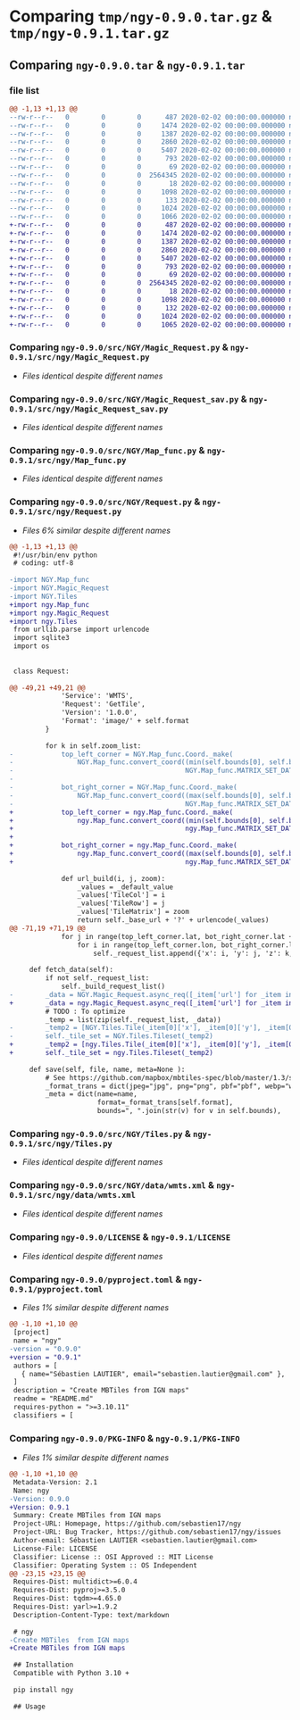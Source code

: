 # Comparing `tmp/ngy-0.9.0.tar.gz` & `tmp/ngy-0.9.1.tar.gz`

## Comparing `ngy-0.9.0.tar` & `ngy-0.9.1.tar`

### file list

```diff
@@ -1,13 +1,13 @@
--rw-r--r--   0        0        0      487 2020-02-02 00:00:00.000000 ngy-0.9.0/examples/request_exemple.py
--rw-r--r--   0        0        0     1474 2020-02-02 00:00:00.000000 ngy-0.9.0/src/NGY/Magic_Request.py
--rw-r--r--   0        0        0     1387 2020-02-02 00:00:00.000000 ngy-0.9.0/src/NGY/Magic_Request_sav.py
--rw-r--r--   0        0        0     2860 2020-02-02 00:00:00.000000 ngy-0.9.0/src/NGY/Map_func.py
--rw-r--r--   0        0        0     5407 2020-02-02 00:00:00.000000 ngy-0.9.0/src/NGY/Request.py
--rw-r--r--   0        0        0      793 2020-02-02 00:00:00.000000 ngy-0.9.0/src/NGY/Tiles.py
--rw-r--r--   0        0        0       69 2020-02-02 00:00:00.000000 ngy-0.9.0/src/NGY/__init__.py
--rw-r--r--   0        0        0  2564345 2020-02-02 00:00:00.000000 ngy-0.9.0/src/NGY/data/wmts.xml
--rw-r--r--   0        0        0       18 2020-02-02 00:00:00.000000 ngy-0.9.0/.gitignore
--rw-r--r--   0        0        0     1098 2020-02-02 00:00:00.000000 ngy-0.9.0/LICENSE
--rw-r--r--   0        0        0      133 2020-02-02 00:00:00.000000 ngy-0.9.0/README.md
--rw-r--r--   0        0        0     1024 2020-02-02 00:00:00.000000 ngy-0.9.0/pyproject.toml
--rw-r--r--   0        0        0     1066 2020-02-02 00:00:00.000000 ngy-0.9.0/PKG-INFO
+-rw-r--r--   0        0        0      487 2020-02-02 00:00:00.000000 ngy-0.9.1/examples/request_exemple.py
+-rw-r--r--   0        0        0     1474 2020-02-02 00:00:00.000000 ngy-0.9.1/src/ngy/Magic_Request.py
+-rw-r--r--   0        0        0     1387 2020-02-02 00:00:00.000000 ngy-0.9.1/src/ngy/Magic_Request_sav.py
+-rw-r--r--   0        0        0     2860 2020-02-02 00:00:00.000000 ngy-0.9.1/src/ngy/Map_func.py
+-rw-r--r--   0        0        0     5407 2020-02-02 00:00:00.000000 ngy-0.9.1/src/ngy/Request.py
+-rw-r--r--   0        0        0      793 2020-02-02 00:00:00.000000 ngy-0.9.1/src/ngy/Tiles.py
+-rw-r--r--   0        0        0       69 2020-02-02 00:00:00.000000 ngy-0.9.1/src/ngy/__init__.py
+-rw-r--r--   0        0        0  2564345 2020-02-02 00:00:00.000000 ngy-0.9.1/src/ngy/data/wmts.xml
+-rw-r--r--   0        0        0       18 2020-02-02 00:00:00.000000 ngy-0.9.1/.gitignore
+-rw-r--r--   0        0        0     1098 2020-02-02 00:00:00.000000 ngy-0.9.1/LICENSE
+-rw-r--r--   0        0        0      132 2020-02-02 00:00:00.000000 ngy-0.9.1/README.md
+-rw-r--r--   0        0        0     1024 2020-02-02 00:00:00.000000 ngy-0.9.1/pyproject.toml
+-rw-r--r--   0        0        0     1065 2020-02-02 00:00:00.000000 ngy-0.9.1/PKG-INFO
```

### Comparing `ngy-0.9.0/src/NGY/Magic_Request.py` & `ngy-0.9.1/src/ngy/Magic_Request.py`

 * *Files identical despite different names*

### Comparing `ngy-0.9.0/src/NGY/Magic_Request_sav.py` & `ngy-0.9.1/src/ngy/Magic_Request_sav.py`

 * *Files identical despite different names*

### Comparing `ngy-0.9.0/src/NGY/Map_func.py` & `ngy-0.9.1/src/ngy/Map_func.py`

 * *Files identical despite different names*

### Comparing `ngy-0.9.0/src/NGY/Request.py` & `ngy-0.9.1/src/ngy/Request.py`

 * *Files 6% similar despite different names*

```diff
@@ -1,13 +1,13 @@
 #!/usr/bin/env python
 # coding: utf-8
 
-import NGY.Map_func
-import NGY.Magic_Request
-import NGY.Tiles
+import ngy.Map_func
+import ngy.Magic_Request
+import ngy.Tiles
 from urllib.parse import urlencode
 import sqlite3
 import os
 
 
 class Request:
 
@@ -49,21 +49,21 @@
             'Service': 'WMTS',
             'Request': 'GetTile',
             'Version': '1.0.0',
             'Format': 'image/' + self.format
         }
 
         for k in self.zoom_list:
-            top_left_corner = NGY.Map_func.Coord._make(
-                NGY.Map_func.convert_coord((min(self.bounds[0], self.bounds[2]), max(self.bounds[1], self.bounds[3])),
-                                           NGY.Map_func.MATRIX_SET_DATA, k, self.projection))
-
-            bot_right_corner = NGY.Map_func.Coord._make(
-                NGY.Map_func.convert_coord((max(self.bounds[0], self.bounds[2]), min(self.bounds[1], self.bounds[3])),
-                                           NGY.Map_func.MATRIX_SET_DATA, k, self.projection))
+            top_left_corner = ngy.Map_func.Coord._make(
+                ngy.Map_func.convert_coord((min(self.bounds[0], self.bounds[2]), max(self.bounds[1], self.bounds[3])),
+                                           ngy.Map_func.MATRIX_SET_DATA, k, self.projection))
+
+            bot_right_corner = ngy.Map_func.Coord._make(
+                ngy.Map_func.convert_coord((max(self.bounds[0], self.bounds[2]), min(self.bounds[1], self.bounds[3])),
+                                           ngy.Map_func.MATRIX_SET_DATA, k, self.projection))
 
             def url_build(i, j, zoom):
                 _values = _default_value
                 _values['TileCol'] = i
                 _values['TileRow'] = j
                 _values['TileMatrix'] = zoom
                 return self._base_url + '?' + urlencode(_values)
@@ -71,19 +71,19 @@
             for j in range(top_left_corner.lat, bot_right_corner.lat + 1):
                 for i in range(top_left_corner.lon, bot_right_corner.lon + 1):
                     self._request_list.append({'x': i, 'y': j, 'z': k, 'url': url_build(i, j, k)})
 
     def fetch_data(self):
         if not self._request_list:
             self._build_request_list()
-        _data = NGY.Magic_Request.async_req([_item['url'] for _item in self._request_list], headers=self._headers)
+        _data = ngy.Magic_Request.async_req([_item['url'] for _item in self._request_list], headers=self._headers)
         # TODO : To optimize
         _temp = list(zip(self._request_list, _data))
-        _temp2 = [NGY.Tiles.Tile(_item[0]['x'], _item[0]['y'], _item[0]['z'], _item[1], format=self.format) for _item in _temp]
-        self._tile_set = NGY.Tiles.Tileset(_temp2)
+        _temp2 = [ngy.Tiles.Tile(_item[0]['x'], _item[0]['y'], _item[0]['z'], _item[1], format=self.format) for _item in _temp]
+        self._tile_set = ngy.Tiles.Tileset(_temp2)
 
     def save(self, file, name, meta=None ):
         # See https://github.com/mapbox/mbtiles-spec/blob/master/1.3/spec.md
         _format_trans = dict(jpeg="jpg", png="png", pbf="pbf", webp="webp")
         _meta = dict(name=name,
                      format=_format_trans[self.format],
                      bounds=", ".join(str(v) for v in self.bounds),
```

### Comparing `ngy-0.9.0/src/NGY/Tiles.py` & `ngy-0.9.1/src/ngy/Tiles.py`

 * *Files identical despite different names*

### Comparing `ngy-0.9.0/src/NGY/data/wmts.xml` & `ngy-0.9.1/src/ngy/data/wmts.xml`

 * *Files identical despite different names*

### Comparing `ngy-0.9.0/LICENSE` & `ngy-0.9.1/LICENSE`

 * *Files identical despite different names*

### Comparing `ngy-0.9.0/pyproject.toml` & `ngy-0.9.1/pyproject.toml`

 * *Files 1% similar despite different names*

```diff
@@ -1,10 +1,10 @@
 [project]
 name = "ngy"
-version = "0.9.0"
+version = "0.9.1"
 authors = [
   { name="Sébastien LAUTIER", email="sebastien.lautier@gmail.com" },
 ]
 description = "Create MBTiles from IGN maps"
 readme = "README.md"
 requires-python = ">=3.10.11"
 classifiers = [
```

### Comparing `ngy-0.9.0/PKG-INFO` & `ngy-0.9.1/PKG-INFO`

 * *Files 1% similar despite different names*

```diff
@@ -1,10 +1,10 @@
 Metadata-Version: 2.1
 Name: ngy
-Version: 0.9.0
+Version: 0.9.1
 Summary: Create MBTiles from IGN maps
 Project-URL: Homepage, https://github.com/sebastien17/ngy
 Project-URL: Bug Tracker, https://github.com/sebastien17/ngy/issues
 Author-email: Sébastien LAUTIER <sebastien.lautier@gmail.com>
 License-File: LICENSE
 Classifier: License :: OSI Approved :: MIT License
 Classifier: Operating System :: OS Independent
@@ -23,15 +23,15 @@
 Requires-Dist: multidict>=6.0.4
 Requires-Dist: pyproj>=3.5.0
 Requires-Dist: tqdm>=4.65.0
 Requires-Dist: yarl>=1.9.2
 Description-Content-Type: text/markdown
 
 # ngy
-Create MBTiles  from IGN maps
+Create MBTiles from IGN maps
 
 ## Installation
 Compatible with Python 3.10 +
 
 pip install ngy
 
 ## Usage
```

